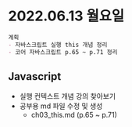 # 2022.06.13 월요일

```markdown
계획 
- 자바스크립트 실행 this 개념 정리
- 코어 자바스크립트 p.65 ~ p.71 정리
```

## Javascript 

- 실행 컨텍스트 개념 강의 찾아보기
- 공부용 md 파일 수정 및 생성
  - ch03_this.md (p.65 ~ p.71)

